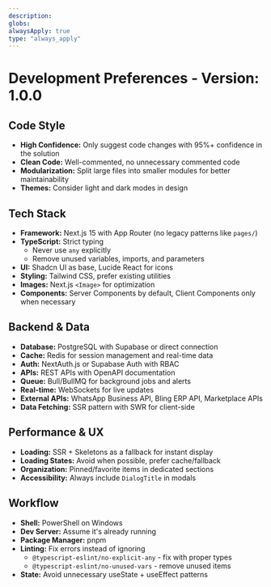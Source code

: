 ```yaml
---
description: 
globs: 
alwaysApply: true
type: "always_apply"
---
```

# Development Preferences - Version: 1.0.0

## Code Style

*   **High Confidence:** Only suggest code changes with 95%+ confidence in the solution
*   **Clean Code:** Well-commented, no unnecessary commented code
*   **Modularization:** Split large files into smaller modules for better maintainability
*   **Themes:** Consider light and dark modes in design

## Tech Stack

*   **Framework:** Next.js 15 with App Router (no legacy patterns like `pages/`)
*   **TypeScript:** Strict typing
    *   Never use `any` explicitly
    *   Remove unused variables, imports, and parameters
*   **UI:** Shadcn UI as base, Lucide React for icons
*   **Styling:** Tailwind CSS, prefer existing utilities
*   **Images:** Next.js `<Image>` for optimization
*   **Components:** Server Components by default, Client Components only when necessary

## Backend & Data

*   **Database:** PostgreSQL with Supabase or direct connection
*   **Cache:** Redis for session management and real-time data
*   **Auth:** NextAuth.js or Supabase Auth with RBAC
*   **APIs:** REST APIs with OpenAPI documentation
*   **Queue:** Bull/BullMQ for background jobs and alerts
*   **Real-time:** WebSockets for live updates
*   **External APIs:** WhatsApp Business API, Bling ERP API, Marketplace APIs
*   **Data Fetching:** SSR pattern with SWR for client-side

## Performance & UX

*   **Loading:** SSR + Skeletons as a fallback for instant display
*   **Loading States:** Avoid when possible, prefer cache/fallback
*   **Organization:** Pinned/favorite items in dedicated sections
*   **Accessibility:** Always include `DialogTitle` in modals

## Workflow

*   **Shell:** PowerShell on Windows
*   **Dev Server:** Assume it's already running
*   **Package Manager:** pnpm
*   **Linting:** Fix errors instead of ignoring
    *   `@typescript-eslint/no-explicit-any` - fix with proper types
    *   `@typescript-eslint/no-unused-vars` - remove unused items
*   **State:** Avoid unnecessary useState + useEffect patterns